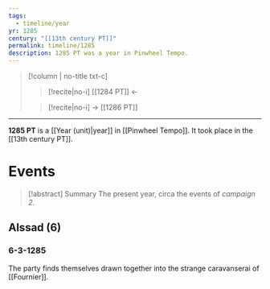 ```yaml
---
tags:
  - timeline/year
yr: 1285
century: "[[13th century PT]]"
permalink: timeline/1285
description: 1285 PT was a year in Pinwheel Tempo.
---
```

>[!column | no-title txt-c]
>>[!recite|no-i] [[1284 PT]] ←
>
>> [!recite|no-i] → [[1286 PT]]

---
**1285 PT** is a [[Year (unit)|year]] in [[Pinwheel Tempo]]. It took place in the [[13th century PT]]. 

# Events
>[!abstract] Summary
>The present year, circa the events of *campaign 2.*



## Alssad (6)
### 6-3-1285 
The party finds themselves drawn together into the strange caravanserai of [[Fournier]].
